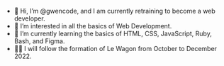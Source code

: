 - 👋 Hi, I’m @gwencode, and I am currently retraining to become a web developer. 
- 👀 I’m interested in all the basics of Web Development. 
- 🌱 I’m currently learning the basics of HTML, CSS, JavaScript, Ruby, Bash, and Figma. 
- 👨‍🎓 I will follow the formation of Le Wagon from October to December 2022.
<!---
- 💞️ I’m looking to collaborate on ...
- 📫 How to reach me ...
--->
<!---
gwencode/gwencode is a ✨ special ✨ repository because its `README.md` (this file) appears on your GitHub profile.
You can click the Preview link to take a look at your changes.
--->
